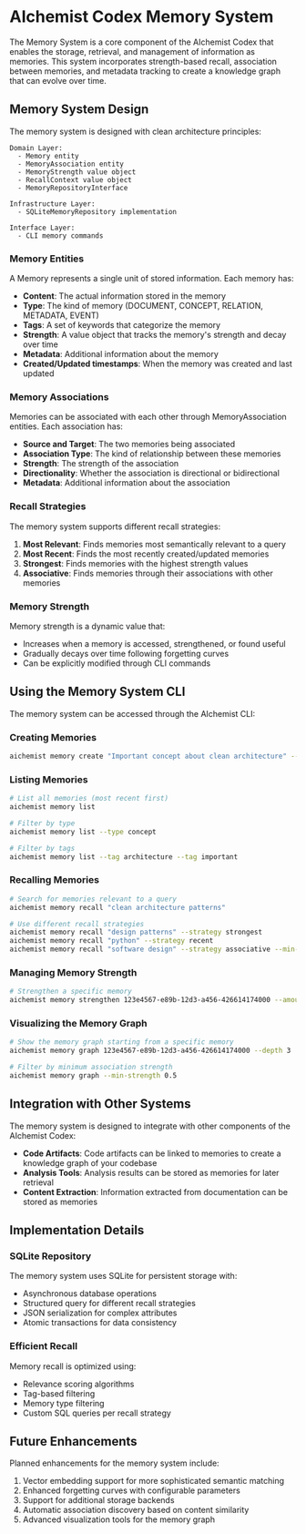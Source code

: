 # AIchemist Codex Memory System

The Memory System is a core component of the AIchemist Codex that enables the storage, retrieval, and management of information as memories. This system incorporates strength-based recall, association between memories, and metadata tracking to create a knowledge graph that can evolve over time.

## Memory System Design

The memory system is designed with clean architecture principles:

```
Domain Layer:
  - Memory entity
  - MemoryAssociation entity
  - MemoryStrength value object
  - RecallContext value object
  - MemoryRepositoryInterface

Infrastructure Layer:
  - SQLiteMemoryRepository implementation

Interface Layer:
  - CLI memory commands
```

### Memory Entities

A Memory represents a single unit of stored information. Each memory has:

- **Content**: The actual information stored in the memory
- **Type**: The kind of memory (DOCUMENT, CONCEPT, RELATION, METADATA, EVENT)
- **Tags**: A set of keywords that categorize the memory
- **Strength**: A value object that tracks the memory's strength and decay over time
- **Metadata**: Additional information about the memory
- **Created/Updated timestamps**: When the memory was created and last updated

### Memory Associations

Memories can be associated with each other through MemoryAssociation entities. Each association has:

- **Source and Target**: The two memories being associated
- **Association Type**: The kind of relationship between these memories
- **Strength**: The strength of the association
- **Directionality**: Whether the association is directional or bidirectional
- **Metadata**: Additional information about the association

### Recall Strategies

The memory system supports different recall strategies:

1. **Most Relevant**: Finds memories most semantically relevant to a query
2. **Most Recent**: Finds the most recently created/updated memories
3. **Strongest**: Finds memories with the highest strength values
4. **Associative**: Finds memories through their associations with other memories

### Memory Strength

Memory strength is a dynamic value that:

- Increases when a memory is accessed, strengthened, or found useful
- Gradually decays over time following forgetting curves
- Can be explicitly modified through CLI commands

## Using the Memory System CLI

The memory system can be accessed through the AIchemist CLI:

### Creating Memories

```bash
aichemist memory create "Important concept about clean architecture" --type concept --tag architecture --tag clean
```

### Listing Memories

```bash
# List all memories (most recent first)
aichemist memory list

# Filter by type
aichemist memory list --type concept

# Filter by tags
aichemist memory list --tag architecture --tag important
```

### Recalling Memories

```bash
# Search for memories relevant to a query
aichemist memory recall "clean architecture patterns"

# Use different recall strategies
aichemist memory recall "design patterns" --strategy strongest
aichemist memory recall "python" --strategy recent
aichemist memory recall "software design" --strategy associative --min-relevance 0.5
```

### Managing Memory Strength

```bash
# Strengthen a specific memory
aichemist memory strengthen 123e4567-e89b-12d3-a456-426614174000 --amount 0.2
```

### Visualizing the Memory Graph

```bash
# Show the memory graph starting from a specific memory
aichemist memory graph 123e4567-e89b-12d3-a456-426614174000 --depth 3

# Filter by minimum association strength
aichemist memory graph --min-strength 0.5
```

## Integration with Other Systems

The memory system is designed to integrate with other components of the AIchemist Codex:

- **Code Artifacts**: Code artifacts can be linked to memories to create a knowledge graph of your codebase
- **Analysis Tools**: Analysis results can be stored as memories for later retrieval
- **Content Extraction**: Information extracted from documentation can be stored as memories

## Implementation Details

### SQLite Repository

The memory system uses SQLite for persistent storage with:

- Asynchronous database operations
- Structured query for different recall strategies
- JSON serialization for complex attributes
- Atomic transactions for data consistency

### Efficient Recall

Memory recall is optimized using:

- Relevance scoring algorithms
- Tag-based filtering
- Memory type filtering
- Custom SQL queries per recall strategy

## Future Enhancements

Planned enhancements for the memory system include:

1. Vector embedding support for more sophisticated semantic matching
2. Enhanced forgetting curves with configurable parameters
3. Support for additional storage backends
4. Automatic association discovery based on content similarity
5. Advanced visualization tools for the memory graph
